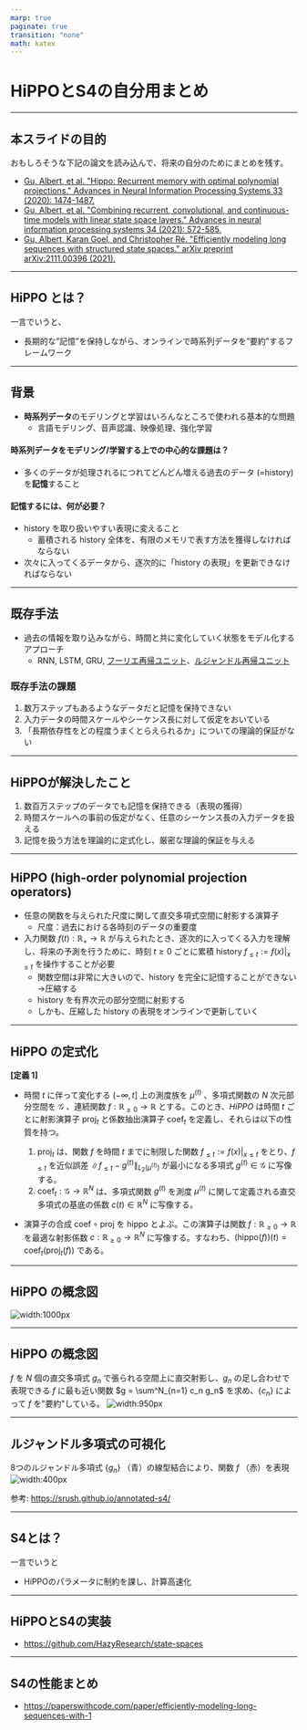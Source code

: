 ```yaml
---
marp: true
paginate: true
transition: "none"
math: katex
---
```


# HiPPOとS4の自分用まとめ

---

##  本スライドの目的
おもしろそうな下記の論文を読み込んで、将来の自分のためにまとめを残す。
- [Gu, Albert, et al. "Hippo: Recurrent memory with optimal polynomial projections." Advances in Neural Information Processing Systems 33 (2020): 1474-1487.](https://proceedings.neurips.cc/paper/2020/file/102f0bb6efb3a6128a3c750dd16729be-Paper.pdf)
- [Gu, Albert, et al. "Combining recurrent, convolutional, and continuous-time models with linear state space layers." Advances in neural information processing systems 34 (2021): 572-585.](https://arxiv.org/pdf/2110.13985.pdf)
- [Gu, Albert, Karan Goel, and Christopher Ré. "Efficiently modeling long sequences with structured state spaces." arXiv preprint arXiv:2111.00396 (2021).](https://arxiv.org/pdf/2111.00396v2.pdf)

---

## HiPPO とは？

一言でいうと、
- 長期的な”記憶”を保持しながら、オンラインで時系列データを”要約”するフレームワーク

---

## 背景
- **時系列データ**のモデリングと学習はいろんなところで使われる基本的な問題
  - 言語モデリング、音声認識、映像処理、強化学習

#### 時系列データをモデリング/学習する上での中心的な課題は？
- 多くのデータが処理されるにつれてどんどん増える過去のデータ (=history) を**記憶**すること

#### 記憶するには、何が必要？
- history を取り扱いやすい表現に変えること
  - 蓄積される history 全体を、有限のメモリで表す方法を獲得しなければならない
- 次々に入ってくるデータから、逐次的に「history の表現」を更新できなければならない

---

## 既存手法
- 過去の情報を取り込みながら、時間と共に変化していく状態をモデル化するアプローチ
    - RNN, LSTM, GRU, [フーリエ再帰ユニット](https://arxiv.org/pdf/1803.06585.pdf)、[ルジャンドル再帰ユニット](https://proceedings.neurips.cc/paper/2019/file/952285b9b7e7a1be5aa7849f32ffff05-Paper.pdf)

### 既存手法の課題
1. 数万ステップもあるようなデータだと記憶を保持できない
2. 入力データの時間スケールやシーケンス長に対して仮定をおいている
3. 「長期依存性をどの程度うまくとらえられるか」についての理論的保証がない

---

## HiPPOが解決したこと
1. 数百万ステップのデータでも記憶を保持できる（表現の獲得）
2. 時間スケールへの事前の仮定がなく、任意のシーケンス長の入力データを扱える
3. 記憶を扱う方法を理論的に定式化し、厳密な理論的保証を与える

---

## HiPPO (high-order polynomial projection operators)
  - 任意の関数を与えられた尺度に関して直交多項式空間に射影する演算子
    - 尺度：過去における各時刻のデータの重要度
- 入力関数 $f(t) : \mathbb{R}_+ \rightarrow \mathbb{R}$ が与えられたとき、逐次的に入ってくる入力を理解し、将来の予測を行うために、時刻 $t\ge 0$ ごとに累積 history $f_{\le t}:= f(x)|_{x\le t}$ を操作することが必要
  -   関数空間は非常に大きいので、history を完全に記憶することができない→圧縮する
  -   history を有界次元の部分空間に射影する
  -   しかも、圧縮した history の表現をオンラインで更新していく

---

## HiPPO の定式化
**[定義 1]**
- 時間 $t$ に伴って変化する $(-\infty, t]$ 上の測度族を $\mu^{(t)}$ 、多項式関数の $N$ 次元部分空間を $\mathcal{G}$ 、連続関数 $f:\mathbb{R}_{\ge0}\rightarrow \mathbb{R}$ とする。このとき、*HiPPO* は時間 $t$ ごとに射影演算子 $\text{proj}_t$ と係数抽出演算子 $\text{coef}_t$ を定義し、それらは以下の性質を持つ。
    1. $\text{proj}_t$ は、関数 $f$ を時間 $t$ までに制限した関数 $f_{\le t}:=f(x)|_{x\le t}$ をとり、$f_{\le t}$ を近似誤差 $\| f_{\le t} - g^{(t)} \|_{L_2 (\mu^{(t)})}$ が最小になる多項式 $g^{(t)}\in \mathcal{G}$ に写像する。
    2. $\text{coef}_t: \mathcal{G}\rightarrow \mathbb{R}^N$ は、多項式関数 $g^{(t)}$ を測度 $\mu^{(t)}$ に関して定義される直交多項式の基底の係数 $c(t)\in \mathbb{R}^N$ に写像する。

- 演算子の合成 $\text{coef}\circ \text{proj}$ を $\text{hippo}$ とよぶ。この演算子は関数 $f: \mathbb{R}_{\ge0}\rightarrow \mathbb{R}$ を最適な射影係数 $c:\mathbb{R}_{\ge0}\rightarrow \mathbb{R}^N$ に写像する。すなわち、$(\text{hippo}(f))(t)=\text{coef}_t(\text{proj}_t (f))$ である。

---

## HiPPO の概念図

![width:1000px](pic/HiPPO_Fig_1.png)

---

## HiPPO の概念図
$f$ を $N$ 個の直交多項式 $g_n$ で張られる空間上に直交射影し、$g_n$ の足し合わせで表現できる $f$ に最も近い関数 $g = \sum^N_{n=1} c_n g_n$ を求め、$\{c_n\}$ によって $f$ を"要約"している。
![width:950px](pic/HiPPO処理イメージ.png)

---

## ルジャンドル多項式の可視化

8つのルジャンドル多項式 $\{g_n\}$ （青）の線型結合により、関数 $f$ （赤）を表現
![width:400px](pic/leg.png)

参考: https://srush.github.io/annotated-s4/

---

## S4とは？
一言でいうと
- HiPPOのパラメータに制約を課し、計算高速化

---

## HiPPOとS4の実装

- https://github.com/HazyResearch/state-spaces

---

## S4の性能まとめ

- https://paperswithcode.com/paper/efficiently-modeling-long-sequences-with-1